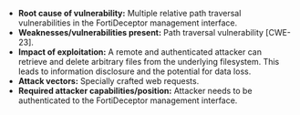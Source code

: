 - **Root cause of vulnerability:** Multiple relative path traversal vulnerabilities in the FortiDeceptor management interface.
- **Weaknesses/vulnerabilities present:** Path traversal vulnerability [CWE-23].
- **Impact of exploitation:** A remote and authenticated attacker can retrieve and delete arbitrary files from the underlying filesystem. This leads to information disclosure and the potential for data loss.
- **Attack vectors:** Specially crafted web requests.
- **Required attacker capabilities/position:** Attacker needs to be authenticated to the FortiDeceptor management interface.